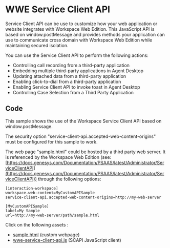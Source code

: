 # WWE Service Client API

Service Client API can be use to customize how your web application or website integrates with Workspace Web Edition. This JavaScript API is based on window.postMessage and provides methods your application can use to communicate cross domain with Workspace Web Edition while maintaining secured isolation.

You can use the Service Client API to perform the following actions:

- Controlling call recording from a third-party application
- Embedding multiple third-party applications in Agent Desktop
- Updating attached data from a third-party application
- Enabling click-to-dial from a third-party application
- Enabling Service Client API to invoke toast in Agent Desktop
- Controlling Case Selection from a Third Party Application

## Code

This sample shows the use of the Workspace Service Client API based on window.postMessage.

The security option "service-client-api.accepted-web-content-origins" must be configured for this sample to work.

The web page "sample.html" could be hosted by a third party web server.
It is referenced by the Workspace Web Edition (see: [https://docs.genesys.com/Documentation/PSAAS/latest/Administrator/ServiceClientAPI](https://docs.genesys.com/Documentation/PSAAS/latest/Administrator/ServiceClientAPI)) through the following options:

```
[interaction-workspace]
workspace.web-content=MyCustomAPISample
service-client-api.accepted-web-content-origins=http://my-web-server

[MyCustomAPISample]
label=My Sample
url=http://my-web-server/path/sample.html
```

Click on the following assets :

- [sample.html](./index.html) (custom webpage)
- [wwe-service-client-api.js](./wwe-service-client-api.js) (SCAPI JavaScript client)

